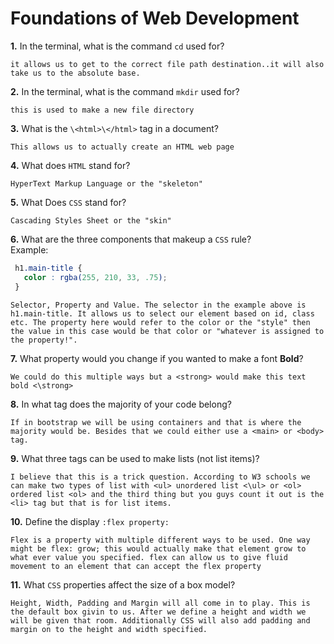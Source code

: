 # Foundations of Web Development

**1.** In the terminal, what is the command `cd` used for?
<!-- enter you answer in the space below -->
```
it allows us to get to the correct file path destination..it will also take us to the absolute base.
```

**2.** In the terminal, what is the command `mkdir` used for?
<!-- enter you answer in the space below -->
```
this is used to make a new file directory
```

**3.** What is the `\<html>\</html>` tag in a document?
<!-- enter you answer in the space below -->
```
This allows us to actually create an HTML web page
```

**4.** What does `HTML` stand for?
<!-- enter you answer in the space below -->
```
HyperText Markup Language or the "skeleton"
```

**5.** What Does `CSS` stand for?
<!-- enter you answer in the space below -->
```
Cascading Styles Sheet or the "skin"
```

**6.** What are the three components that makeup a `CSS` rule? <br> Example:
```css
 h1.main-title {
   color : rgba(255, 210, 33, .75);
 }
```
<!-- enter you answer in the space below -->
```
Selector, Property and Value. The selector in the example above is h1.main-title. It allows us to select our element based on id, class etc. The property here would refer to the color or the "style" then the value in this case would be that color or "whatever is assigned to the property!".
```

**7.** What property would you change if you wanted to make a font **Bold**?
<!-- enter you answer in the space below -->
```
We could do this multiple ways but a <strong> would make this text bold <\strong>
```

**8.** In what tag does the majority of your code belong?
<!-- enter you answer in the space below -->
```
If in bootstrap we will be using containers and that is where the majority would be. Besides that we could either use a <main> or <body> tag.
```

**9.** What three tags can be used to make lists (not list items)?
<!-- enter you answer in the space below -->
```
I believe that this is a trick question. According to W3 schools we can make two types of list with <ul> unordered list <\ul> or <ol> ordered list <ol> and the third thing but you guys count it out is the <li> tag but that is for list items.
```

**10.** Define the display `:flex property:`
<!-- enter you answer in the space below -->
```
Flex is a property with multiple different ways to be used. One way might be flex: grow; this would actually make that element grow to what ever value you specified. flex can allow us to give fluid movement to an element that can accept the flex property
```

**11.** What `CSS` properties affect the size of a box model?
<!-- enter you answer in the space below -->
```
Height, Width, Padding and Margin will all come in to play. This is the default box givin to us. After we define a height and width we will be given that room. Additionally CSS will also add padding and margin on to the height and width specified. 
```

